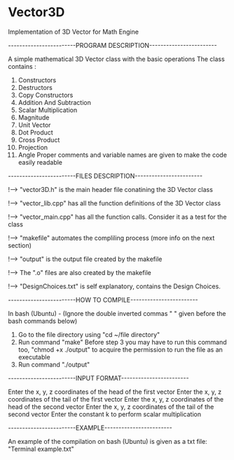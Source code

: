 # Vector3D

Implementation of 3D Vector for Math Engine

------------------------PROGRAM DESCRIPTION------------------------

A simple mathematical 3D Vector class with the basic operations
The class contains :
  1.  Constructors
  2.  Destructors
  3.  Copy Constructors
  4.  Addition And Subtraction
  5.  Scalar Multiplication
  6.  Magnitude
  7.  Unit Vector
  8.  Dot Product
  9.  Cross Product
  10. Projection
  11. Angle
Proper comments and variable names are given to make the code easily readable


------------------------FILES DESCRIPTION------------------------

!-->  "vector3D.h" is the main header file conatining the 3D Vector class

!-->  "vector_lib.cpp" has all the function definitions of the 3D Vector class

!-->  "vector_main.cpp" has all the function calls. Consider it as a test for the class

!-->  "makefile" automates the compliling process (more info on the next section)

!-->  "output" is the output file created by the makefile

!-->  The ".o" files are also created by the makefile

!-->  "DesignChoices.txt" is self explanatory, contains the Design Choices.



------------------------HOW TO COMPILE------------------------

In bash (Ubuntu) -
(Ignore the double inverted commas " " given before the bash commands below)
1. Go to the file directory using "cd ~/file directory"
2. Run command "make"
Before step 3 you may have to run this command too, "chmod +x ./output" to acquire the permission to run the file as an executable
3. Run command "./output"


------------------------INPUT FORMAT------------------------

Enter the x, y, z coordinates of the head of the first vector
Enter the x, y, z coordinates of the tail of the first vector
Enter the x, y, z coordinates of the head of the second vector
Enter the x, y, z coordinates of the tail of the second vector
Enter the constant k to perform scalar multiplication

------------------------EXAMPLE------------------------

An example of the compilation on bash (Ubuntu) is given as a txt file: "Terminal example.txt"
